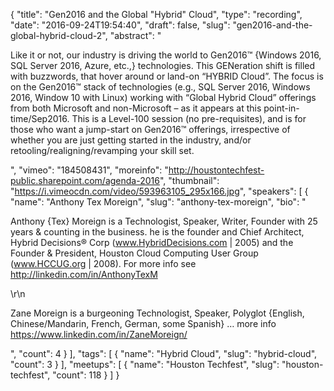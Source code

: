{
  "title": "Gen2016 and the Global \"Hybrid\" Cloud",
  "type": "recording",
  "date": "2016-09-24T19:54:40",
  "draft": false,
  "slug": "gen2016-and-the-global-hybrid-cloud-2",
  "abstract": "<p> Like it or not, our industry is driving the world to Gen2016™ {Windows 2016, SQL Server 2016, Azure, etc.,} technologies. This GENeration shift is filled with buzzwords, that hover around or land-on “HYBRID Cloud”. The focus is on the Gen2016™ stack of technologies (e.g., SQL Server 2016, Windows 2016, Window 10 with Linux) working with “Global Hybrid Cloud” offerings from both Microsoft and non-Microsoft – as it appears at this point-in-time/Sep2016. This is a Level-100 session (no pre-requisites), and is for those who want a jump-start on Gen2016™ offerings, irrespective of whether you are just getting started in the industry, and/or retooling/realigning/revamping your skill set.</p>",
  "vimeo": "184508431",
  "moreinfo": "http://houstontechfest-public.sharepoint.com/agenda-2016",
  "thumbnail": "https://i.vimeocdn.com/video/593963105_295x166.jpg",
  "speakers": [
    {
      "name": "Anthony Tex Moreign",
      "slug": "anthony-tex-moreign",
      "bio": "<p>Anthony {Tex} Moreign is a Technologist, Speaker, Writer, Founder with 25 years & counting in the business. he is the founder and Chief Architect, Hybrid Decisions® Corp   (www.HybridDecisions.com  | 2005) and the Founder & President, Houston Cloud Computing User Group   (www.HCCUG.org  | 2008). For more info see http://linkedin.com/in/AnthonyTexM</p>\r\n<p>Zane Moreign is a burgeoning Technologist, Speaker, Polyglot  {English, Chinese/Mandarin, French, German, some Spanish} … more info https://www.linkedin.com/in/ZaneMoreign/</p>",
      "count": 4
    }
  ],
  "tags": [
    {
      "name": "Hybrid Cloud",
      "slug": "hybrid-cloud",
      "count": 3
    }
  ],
  "meetups": [
    {
      "name": "Houston Techfest",
      "slug": "houston-techfest",
      "count": 118
    }
  ]
}